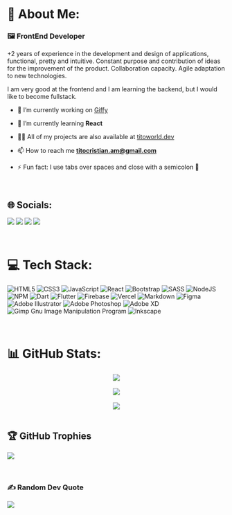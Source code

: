 # 💫 About Me:

### 🖼️ FrontEnd Developer

+2 years of experience in the development and design of applications, functional,
pretty and intuitive. Constant purpose and contribution of ideas for the improvement of the
product. Collaboration capacity. Agile adaptation to new technologies.

I am very good at the frontend and I am learning the backend, but I would like to become fullstack.

- 🔭 I’m currently working on <a target="_blank" href="https://github.com/titoworlddev/curso-react-midudev-giffy">Giffy</a>

- 🌱 I’m currently learning **React**

- 👨‍💻 All of my projects are also available at <a target="_blank" href="https://titoworld.dev">titoworld.dev</a>

- 📫 How to reach me **titocristian.am@gmail.com**

- ⚡ Fun fact: I use tabs over spaces and close with a semicolon 🤪

<br>

## 🌐 Socials:

<a target="_blank" href="https://www.linkedin.com/in/cristian-arias-mejuto/"><img src="https://img.shields.io/badge/LinkedIn-%230077B5.svg?style=for-the-badge&logo=linkedin&logoColor=white"/></a>
<a target="_blank" href="https://twitter.com/cristian_am91"><img src="https://img.shields.io/badge/Twitter-%231DA1F2.svg?style=for-the-badge&logo=Twitter&logoColor=white"/></a>
<a target="_blank" href="https://github.com/titoworlddev"><img src="https://img.shields.io/badge/github-%2324292e.svg?&style=for-the-badge&logo=github&logoColor=white"/></a>
<a target="_blank" href="https://instagram.com/cristian_am91"><img src="https://img.shields.io/badge/Instagram-%23E4405F.svg?style=for-the-badge&logo=Instagram&logoColor=white"/></a>

<br>

# 💻 Tech Stack:

![HTML5](https://img.shields.io/badge/html5-%23E34F26.svg?style=for-the-badge&logo=html5&logoColor=white) 
![CSS3](https://img.shields.io/badge/css3-%231572B6.svg?style=for-the-badge&logo=css3&logoColor=white) 
![JavaScript](https://img.shields.io/badge/javascript-%23323330.svg?style=for-the-badge&logo=javascript&logoColor=%23F7DF1E) 
![React](https://img.shields.io/badge/react-%2320232a.svg?style=for-the-badge&logo=react&logoColor=%2361DAFB) 
![Bootstrap](https://img.shields.io/badge/bootstrap-%23563D7C.svg?style=for-the-badge&logo=bootstrap&logoColor=white) 
![SASS](https://img.shields.io/badge/SASS-hotpink.svg?style=for-the-badge&logo=SASS&logoColor=white) 
![NodeJS](https://img.shields.io/badge/node.js-6DA55F?style=for-the-badge&logo=node.js&logoColor=white) 
![NPM](https://img.shields.io/badge/NPM-%23000000.svg?style=for-the-badge&logo=npm&logoColor=white) 
![Dart](https://img.shields.io/badge/dart-%230175C2.svg?style=for-the-badge&logo=dart&logoColor=white) 
![Flutter](https://img.shields.io/badge/Flutter-%2302569B.svg?style=for-the-badge&logo=Flutter&logoColor=white) 
![Firebase](https://img.shields.io/badge/firebase-%23039BE5.svg?style=for-the-badge&logo=firebase) 
![Vercel](https://img.shields.io/badge/vercel-%23000000.svg?style=for-the-badge&logo=vercel&logoColor=white) 
![Markdown](https://img.shields.io/badge/markdown-%23000000.svg?style=for-the-badge&logo=markdown&logoColor=white) 
![Figma](https://img.shields.io/badge/figma-%23F24E1E.svg?style=for-the-badge&logo=figma&logoColor=white)
![Adobe Illustrator](https://img.shields.io/badge/adobeillustrator-%23FF9A00.svg?style=for-the-badge&logo=adobeillustrator&logoColor=white) 
![Adobe Photoshop](https://img.shields.io/badge/adobephotoshop-%2331A8FF.svg?style=for-the-badge&logo=adobephotoshop&logoColor=white) 
![Adobe XD](https://img.shields.io/badge/Adobe%20XD-470137?style=for-the-badge&logo=Adobe%20XD&logoColor=#FF61F6) 
![Gimp Gnu Image Manipulation Program](https://img.shields.io/badge/Gimp-657D8B?style=for-the-badge&logo=gimp&logoColor=FFFFFF) 
![Inkscape](https://img.shields.io/badge/Inkscape-e0e0e0?style=for-the-badge&logo=inkscape&logoColor=080A13)

<br>

# 📊 GitHub Stats:

<div align="center">
  <img src="https://github-readme-stats-git-masterrstaa-rickstaa.vercel.app/api?username=titoworlddev&theme=tokyonight&hide_border=true&include_all_commits=true&count_private=true" align="center"/>
  <br>
  <br>
  <img src="https://github-readme-streak-stats.herokuapp.com/?user=titoworlddev&theme=tokyonight&hide_border=true" align="center"/>
  <br>
  <br>
  <img src="https://github-readme-stats-git-masterrstaa-rickstaa.vercel.app/api/top-langs/?username=titoworlddev&theme=tokyonight&hide_border=true&include_all_commits=true&count_private=true&layout=compact" align="center"/>
</div>

<br>

## 🏆 GitHub Trophies

![](https://github-profile-trophy.vercel.app/?username=titoworlddev&theme=tokyonight&no-frame=true&no-bg=false&margin-w=4)

<br>

### ✍️ Random Dev Quote

![](https://quotes-github-readme.vercel.app/api?type=horizontal&theme=tokyonight)
